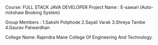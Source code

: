 Course: FULL STACK JAVA DEVELOPER 
Project Name : E-sawari (Auto-rickshaw Booking System)

Group Members :
1.Sakshi Potphode
2.Sayali Varak
3.Shreya Tambe
4.Gaurav Patwardhan 

College Name: Rajendra Mane College Of Engineering And Technology.
